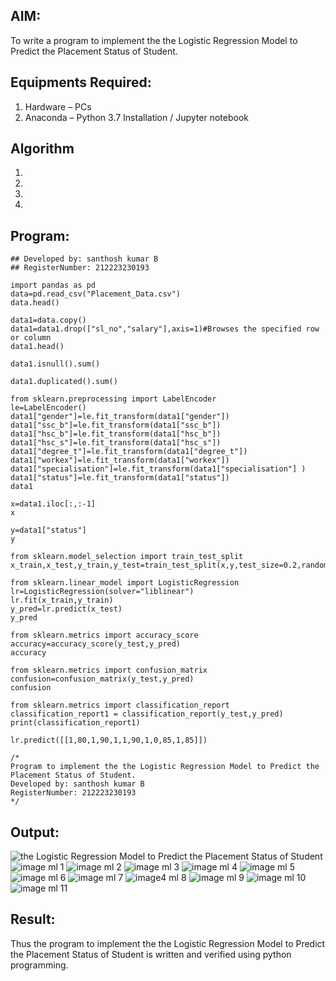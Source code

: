 

## AIM:
To write a program to implement the the Logistic Regression Model to Predict the Placement Status of Student.

## Equipments Required:
1. Hardware – PCs
2. Anaconda – Python 3.7 Installation / Jupyter notebook

## Algorithm
1. 
2. 
3. 
4. 

## Program:
```
## Developed by: santhosh kumar B
## RegisterNumber: 212223230193

import pandas as pd
data=pd.read_csv("Placement_Data.csv")
data.head()

data1=data.copy()
data1=data1.drop(["sl_no","salary"],axis=1)#Browses the specified row or column
data1.head()

data1.isnull().sum()

data1.duplicated().sum()

from sklearn.preprocessing import LabelEncoder
le=LabelEncoder()
data1["gender"]=le.fit_transform(data1["gender"])
data1["ssc_b"]=le.fit_transform(data1["ssc_b"])
data1["hsc_b"]=le.fit_transform(data1["hsc_b"])
data1["hsc_s"]=le.fit_transform(data1["hsc_s"])
data1["degree_t"]=le.fit_transform(data1["degree_t"])
data1["workex"]=le.fit_transform(data1["workex"])
data1["specialisation"]=le.fit_transform(data1["specialisation"] )     
data1["status"]=le.fit_transform(data1["status"])       
data1 

x=data1.iloc[:,:-1]
x

y=data1["status"]
y

from sklearn.model_selection import train_test_split
x_train,x_test,y_train,y_test=train_test_split(x,y,test_size=0.2,random_state=0)

from sklearn.linear_model import LogisticRegression
lr=LogisticRegression(solver="liblinear")
lr.fit(x_train,y_train)
y_pred=lr.predict(x_test)
y_pred

from sklearn.metrics import accuracy_score
accuracy=accuracy_score(y_test,y_pred)
accuracy

from sklearn.metrics import confusion_matrix
confusion=confusion_matrix(y_test,y_pred)
confusion

from sklearn.metrics import classification_report
classification_report1 = classification_report(y_test,y_pred)
print(classification_report1)

lr.predict([[1,80,1,90,1,1,90,1,0,85,1,85]])

/*
Program to implement the the Logistic Regression Model to Predict the Placement Status of Student.
Developed by: santhosh kumar B
RegisterNumber: 212223230193 
*/
```

## Output:
![the Logistic Regression Model to Predict the Placement Status of Student](sam.png)
![image ml 1](https://github.com/Santhoshstudent/Implementation-of-Logistic-Regression-Model-to-Predict-the-Placement-Status-of-Student/assets/145446853/debdc54d-2ed2-4561-b31e-ce8064148400)
![image  ml 2](https://github.com/Santhoshstudent/Implementation-of-Logistic-Regression-Model-to-Predict-the-Placement-Status-of-Student/assets/145446853/8a38cca3-3e46-4521-a28f-400ccacecfff)
![image ml 3](https://github.com/Santhoshstudent/Implementation-of-Logistic-Regression-Model-to-Predict-the-Placement-Status-of-Student/assets/145446853/349fb16b-a234-4300-9091-c381d1305b43)
![image ml 4](https://github.com/Santhoshstudent/Implementation-of-Logistic-Regression-Model-to-Predict-the-Placement-Status-of-Student/assets/145446853/4aace5f8-8563-4d8d-94cd-fa20228716a2)
![image ml 5](https://github.com/Santhoshstudent/Implementation-of-Logistic-Regression-Model-to-Predict-the-Placement-Status-of-Student/assets/145446853/38597af8-9934-49f4-a174-ce05fa18bf8f)
![image ml 6](https://github.com/Santhoshstudent/Implementation-of-Logistic-Regression-Model-to-Predict-the-Placement-Status-of-Student/assets/145446853/2889ec1b-c3b2-4eff-8a7e-5112aecd65a7)
![image ml 7](https://github.com/Santhoshstudent/Implementation-of-Logistic-Regression-Model-to-Predict-the-Placement-Status-of-Student/assets/145446853/e30acbc0-f809-4eb5-a338-d8dacb47fa0c)
![image4 ml 8](https://github.com/Santhoshstudent/Implementation-of-Logistic-Regression-Model-to-Predict-the-Placement-Status-of-Student/assets/145446853/77a7400f-d3f7-41c3-8dbe-51da358c6c37)
![image ml 9](https://github.com/Santhoshstudent/Implementation-of-Logistic-Regression-Model-to-Predict-the-Placement-Status-of-Student/assets/145446853/365d9e99-cb37-48ee-b612-fde9eb33221d)
![image ml 10](https://github.com/Santhoshstudent/Implementation-of-Logistic-Regression-Model-to-Predict-the-Placement-Status-of-Student/assets/145446853/aa4e1291-34c8-4d1e-a111-d7a3fc3e21ac)
![image ml 11](https://github.com/Santhoshstudent/Implementation-of-Logistic-Regression-Model-to-Predict-the-Placement-Status-of-Student/assets/145446853/0ddd5c05-3e67-4c65-b60c-d2090647026d)













## Result:
Thus the program to implement the the Logistic Regression Model to Predict the Placement Status of Student is written and verified using python programming.
